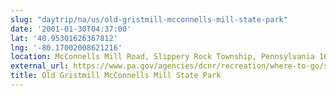 ```yaml
---
slug: "daytrip/na/us/old-gristmill-mcconnells-mill-state-park"
date: '2001-01-30T04:37:00'
lat: '40.95301626367812'
lng: '-80.17002008621216'
location: McConnells Mill Road, Slippery Rock Township, Pennsylvania 16051, United States
external_url: https://www.pa.gov/agencies/dcnr/recreation/where-to-go/state-parks/find-a-park/mcconnells-mill-state-park/history.html
title: Old Gristmill McConnells Mill State Park
---
```



